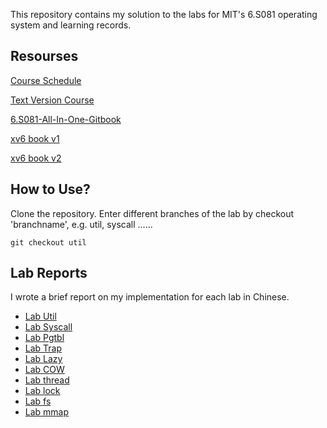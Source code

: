 
This repository contains my solution to the labs for MIT's 6.S081 operating system and learning records.

## Resourses

[Course Schedule](https://pdos.csail.mit.edu/6.828/2020/schedule.html)

[Text Version Course](https://mit-public-courses-cn-translatio.gitbook.io/mit6-s081/)

[6.S081-All-In-One-Gitbook](https://xv6.dgs.zone/)

[xv6 book v1](book-riscv-rev1.pdf)

[xv6 book v2](book-riscv-rev2.pdf)

## How to Use?
Clone the repository. Enter different branches of the lab by checkout 'branchname', e.g. util, syscall ......

```
git checkout util
```

## Lab Reports

I wrote a brief report on my implementation for each lab in Chinese.

- [Lab Util](./reports/lab1.md)
- [Lab Syscall](./reports/lab2.md)
- [Lab Pgtbl](./reports/lab3.md)
- [Lab Trap](./reports/lab4.md)
- [Lab Lazy](./reports/lab5.md)
- [Lab COW](./reports/lab6.md)
- [Lab thread](./reports/lab7.md)
- [Lab lock](./reports/lab8.md)
- [Lab fs](./reports/lab9.md)
- [Lab mmap](./reports/lab10.md)